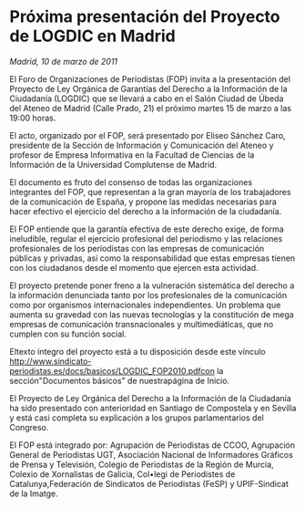 # Próxima presentación del Proyecto de LOGDIC en Madrid

*Madrid, 10 de marzo de 2011*

El Foro de Organizaciones de Periodistas (FOP) invita a la presentación del Proyecto de Ley Orgánica de Garantías del Derecho a la Información de la Ciudadanía (LOGDIC) que se llevará a cabo en el Salón Ciudad de Úbeda del Ateneo de Madrid (Calle Prado, 21) el próximo martes 15 de marzo a las 19:00 horas.

El acto, organizado por el FOP, será presentado por Eliseo Sánchez Caro, presidente de la Sección de Información y Comunicación del Ateneo y profesor de Empresa Informativa en la Facultad de Ciencias de la Información de la Universidad Complutense de Madrid.

El documento es fruto del consenso de todas las organizaciones integrantes del FOP, que representan a la gran mayoría de los trabajadores de la comunicación de España, y propone las medidas necesarias para hacer efectivo el ejercicio del derecho a la información de la ciudadanía.

El FOP entiende que la garantía efectiva de este derecho exige, de forma ineludible, regular el ejercicio profesional del periodismo y las relaciones profesionales de los periodistas con las empresas de comunicación públicas y privadas, así como la responsabilidad que estas empresas tienen con los ciudadanos desde el momento que ejercen esta actividad.

El proyecto pretende poner freno a la vulneración sistemática del derecho a la información denunciada tanto por los profesionales de la comunicación como por organismos internacionales independientes. Un problema que aumenta su gravedad con las nuevas tecnologías y la constitución de mega empresas de comunicación transnacionales y multimediáticas, que no cumplen con su función social.

Eltexto íntegro del proyecto está a tu disposición desde este vínculo http://www.sindicato-periodistas.es/docs/basicos/LOGDIC_FOP2010.pdfcon la sección"Documentos básicos" de nuestrapágina de Inicio.

El Proyecto de Ley Orgánica del Derecho a la Información de la Ciudadanía ha sido presentado con anterioridad en Santiago de Compostela y en Sevilla y está casi completa su explicación a los grupos parlamentarios del Congreso.

El FOP está integrado por: Agrupación de Periodistas de CCOO, Agrupación General de Periodistas UGT, Asociación Nacional de Informadores Gráficos de Prensa y Televisión, Colegio de Periodistas de la Región de Murcia, Colexio de Xornalistas de Galicia, Col•legi de Periodistes de Catalunya,Federación de Sindicatos de Periodistas (FeSP) y UPIF-Sindicat de la Imatge.

